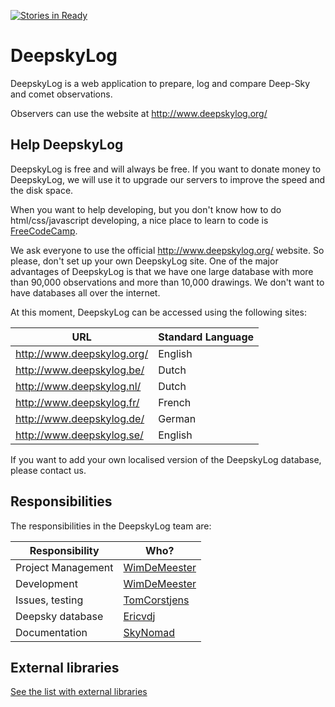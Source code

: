 [![Stories in Ready](https://badge.waffle.io/DeepskyLog/DeepskyLog.png?label=ready&title=Ready)](https://waffle.io/DeepskyLog/DeepskyLog)
# DeepskyLog
DeepskyLog is a web application to prepare, log and compare Deep-Sky and comet observations.

Observers can use the website at http://www.deepskylog.org/

## Help DeepskyLog

DeepskyLog is free and will always be free. If you want to donate money to DeepskyLog, we will use it to upgrade our servers to improve the speed and the disk space.

When you want to help developing, but you don't know how to do html/css/javascript developing, a nice place to learn to code is [FreeCodeCamp](http://www.freecodecamp.com/).

We ask everyone to use the official http://www.deepskylog.org/ website. So please, don't set up your own DeepskyLog site. One of the major advantages of DeepskyLog is that we have one large database with more than 90,000 observations and more than 10,000 drawings. We don't want to have databases all over the internet.

At this moment, DeepskyLog can be accessed using the following sites:

| URL | Standard Language |
| --- | ----------------- |
| http://www.deepskylog.org/ | English |
| http://www.deepskylog.be/ | Dutch |
| http://www.deepskylog.nl/ | Dutch |
| http://www.deepskylog.fr/ | French |
| http://www.deepskylog.de/ | German |
| http://www.deepskylog.se/ | English |

If you want to add your own localised version of the DeepskyLog database, please contact us.


## Responsibilities

The responsibilities in the DeepskyLog team are:

| Responsibility | Who? |
| -------------- | ---- |
| Project Management | [WimDeMeester](https://github.com/WimDeMeester) |
| Development | [WimDeMeester](https://github.com/WimDeMeester) |
| Issues, testing | [TomCorstjens](https://github.com/TomCorstjens) |
| Deepsky database | [Ericvdj](https://github.com/Ericvdj) |
| Documentation | [SkyNomad](https://github.com/SkyNomad) |


## External libraries

[See the list with external libraries](ExternalLibraries.md)
